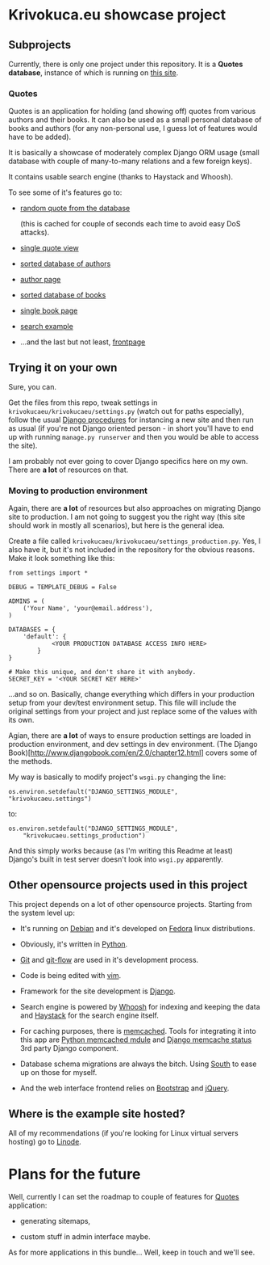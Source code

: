 # Krivokuca.eu showcase project #

## Subprojects ##
Currently, there is only one project under this repository. It is a **Quotes
database**, instance of which is running on
[this site](http://quotes.krivokuca.eu "Quotes").

### Quotes ###
Quotes is an application for holding (and showing off) quotes from various
authors and their books. It can also be used as a small personal database
of books and authors (for any non-personal use, I guess lot of features
would have to be added).

It is basically a showcase of moderately complex Django ORM usage (small
database with couple of many-to-many relations and a few foreign keys).

It contains usable search engine (thanks to Haystack and Whoosh).

To see some of it's features go to:

* [random quote from the database](http://quotes.krivokuca.eu/q/quotes)

  (this is cached for couple of seconds each time to avoid easy DoS
  attacks).

* [single quote view](http://quotes.krivokuca.eu/q/quote/3)

* [sorted database of authors](http://quotes.krivokuca.eu/q/authors)

* [author page](http://quotes.krivokuca.eu/q/author/oscar-wilde)

* [sorted database of books](http://quotes.krivokuca.eu/q/books)

* [single book page](http://quotes.krivokuca.eu/q/the-upgrade)

* [search example](http://quotes.krivokuca.eu/q/search/?q=poem)

* ...and the last but not least, [frontpage](http://quotes.krivokuca.eu/)

## Trying it on your own ##
Sure, you can.

Get the files from this repo, tweak settings in
`krivokucaeu/krivokucaeu/settings.py` (watch out for paths especially),
follow the usual [Django procedures](http://www.djangobook.com/en/2.0/chapter02.html)
for instancing a new site and then run as usual (if you're not Django
oriented person - in short you'll have to end up with running
`manage.py runserver` and then you would be able to access the site).

I am probably not ever going to cover Django specifics here on my own.
There are **a lot** of resources on that.

### Moving to production environment ###
Again, there are **a lot** of resources but also approaches on migrating
Django site to production. I am not going to suggest you the right way
(this site should work in mostly all scenarios), but here is the general
idea.

Create a file called ``krivokucaeu/krivokucaeu/settings_production.py``.
Yes, I also have it, but it's not included in the repository for the
obvious reasons. Make it look something like this:

    from settings import *

    DEBUG = TEMPLATE_DEBUG = False

    ADMINS = (
        ('Your Name', 'your@email.address'),
    )

    DATABASES = {
        'default': {
                <YOUR PRODUCTION DATABASE ACCESS INFO HERE>
            }
    }

    # Make this unique, and don't share it with anybody.
    SECRET_KEY = '<YOUR SECRET KEY HERE>'

...and so on. Basically, change everything which differs in your production
setup from your dev/test environment setup. This file will include the
original settings from your project and just replace some of the values
with its own.

Agian, there are **a lot** of ways to ensure production settings are
loaded in production environment, and dev settings in dev environment.
(The Django Book)[http://www.djangobook.com/en/2.0/chapter12.html]
covers some of the methods.

My way is basically to modify project's ``wsgi.py`` changing the line:

    os.environ.setdefault("DJANGO_SETTINGS_MODULE", "krivokucaeu.settings")

to:

    os.environ.setdefault("DJANGO_SETTINGS_MODULE",
        "krivokucaeu.settings_production")

And this simply works because (as I'm writing this Readme at least)
Django's built in test server doesn't look into ``wsgi.py`` apparently.

## Other opensource projects used in this project ##
This project depends on a lot of other opensource projects. Starting from
the system level up:

* It's running on [Debian](http://debian.org) and
  it's developed on [Fedora](http://fedoraproject.org) linux distributions.

* Obviously, it's written in [Python](http://python.org).

* [Git](http://git-scm.com/) and [git-flow](https://github.com/nvie/gitflow)
  are used in it's development process.

* Code is being edited with [vim](http://www.vim.org/).

* Framework for the site development is
  [Django](https://www.djangoproject.com/).

* Search engine is powered by
  [Whoosh](https://bitbucket.org/mchaput/whoosh/wiki/Home)
  for indexing and keeping the data and
  [Haystack](http://haystacksearch.org/) for the search engine itself.

* For caching purposes, there is [memcached](http://memcached.org/).
  Tools for integrating it into this app are
  [Python memcached mdule](https://github.com/linsomniac/python-memcached)
  and [Django memcache status](https://github.com/bartTC/django-memcache-status)
  3rd party Django component.

* Database schema migrations are always the bitch. Using
  [South](http://south.aeracode.org/) to ease up on those for myself.

* And the web interface frontend relies on
 [Bootstrap](http://getbootstrap.com/) and [jQuery](http://jquery.com/).

## Where is the example site hosted? ##
All of my recommendations (if you're looking for Linux virtual servers
hosting) go to
[Linode](http://www.linode.com/?r=cc319dc896bb711b6c95c54ea42507d982c8a636).

# Plans for the future #
Well, currently I can set the roadmap to couple of features for
[Quotes](http://quotes.krivokuca.eu/) application:

* generating sitemaps,

* custom stuff in admin interface maybe.

As for more applications in this bundle... Well, keep in touch and we'll
see.
